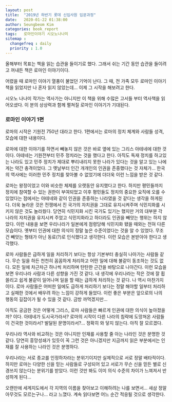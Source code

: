 ```yaml
---
layout: post
title:  "2019년 하반기 롯데 신입사원 입문과정"
date:   2020-01-22 01:38:00
author: Seungbeom Kim
categories: book_report
tags:	로마인이야기 시오노나나미
sitemap :
  changefreq : daily
  priority : 1.0
---
```


올해부터 목표는 책을 읽는 습관을 들이기로 했다. 그래서 쉬는 기간 동안 습관을 들이려고 꺼내든 책은 로마인 이야기이다.

어렸을 때 로마인 이야기 열풍이 불었던 기억이 난다. 그 때, 전 가족 모두 로마인 이야기 책을 읽었지만 나 혼자 읽지 않았는데... 이제 그 시작을 해보려고 한다.

시오노 나나미 작가는 역사가는 아니지만 이 책을 위해 수많은 고서들 부터 역사책을 읽어오셨다. 이 분의 상상력과 함께 펼쳐질 로마인 이야기가 기대된다.

### 로마인 이야기 1편

로마의 시작은 기원전 750년 대라고 한다. 1편에서는 로마의 정치 체계와 사람들 성격, 모습에 대한 내용이다.

로마에 대한 이야기를 하면서 빼놓지 않은 것은 바로 옆에 있는 그리스 아테네에 대한 것이다. 아테네는 기원전부터 민주 정치라는 것을 했다고 한다. 아직도 독재 정치를 하고있는 나라도 있고 민주 정치가 제대로 뿌리내리지 못한 나라가 있다는 것을 알고 있는 나에게는 약간 충격이었다. 그 옛날부터 인간 개개인의 인권을 존중했다는 것 자체가... 한국의 역사에는 이러한 민주 정치를 찾아볼 수 없었기에 더더욱 이런 느낌을 받은 것 같다.

로마는 왕정이었고 이와 비슷한 체제를 오랫동안 유지했다고 한다. 하지만 평민들까지 정치에 참여할 수 있는 권한이 부여되었고 이후 평민들도 정치의 중요한 요직에 오를 수 있었다는 점에서는 아테네와 같이 인권을 존중하는 나라였을 것 같다는 생각을 하게된다. 더욱 놀라운 것은 전쟁에서 진 국가의 자치권을 그대로 유지시켜주며 식민지화를 시키지 않은 것도 놀라웠다. 당연히 식민지화 시킨 국가도 있기는 했지만 거의 대부분 각 나라의 자치권을 유지시켜 주었고 식민지화라고 하더라도 인권을 빼앗는 행위는 하지 않았다. 이런 내용을 보면 우리나라가 일본에게 점령당해 식민지화 됐을 때와는 전혀 다른 모습이다. 옛부터 인권에 대한 의식이 정말 높은 수준이었다는 것을 알 수 있었다. 무조건 빼앗는 형태가 아닌 동료(?)로 인식했다고 생각한다. 이런 모습은 본받아야 한다고 생각했다.

로마 사람들은 급하게 일을 처리하기 보다는 항상 기본부터 충실히 나아가는 사람들 같다. 무슨 일을 하든 천천히 꼼꼼하게 처리하고 어떤 일에 대해 불같이 동조하는 것도 없다. 모든 일에 차근차근 하나씩 처리하며 탄탄한 근간을 바탕으로 나아간다. 이런 모습을 보면 우리나라 사람과 다른 성향을 가진 것 같다. 내 생각에 우리나라는 작은 것에 잘 휩쓸리고 쉽게 불같이 일어나며 일을 할 때는 급하게 처리하는 것 같다. 나 역시 마찬가지이다. 로마 사람들은 어떠한 일에도 급하게 처리하기 보다는 정말 해야할 일부터 처리하고 실패한 것에서 배우려 하는 느낌이 강하게 들었다. 이런 좋은 부분은 앞으로의 나의 행동의 길잡이가 될 수 있을 것 같다. 금방 까먹겠지만...

아직도 궁금한 것은 어떻게 그리스, 로마 사람들은 빠르게 인권에 대한 의식이 높아졌을까? 이다. 아테네가 도시국가라서? 로마의 시작이 다른 나라의 침략에 도망쳐온 사람들이 건국한 것이라서? 발달된 문명이라서?... 정확히 와 닿지 않는다. 아직 잘 모르겠다.

우리나라 역사와 비교하는 것은 아니지만 인재를 사용할 줄 아는 나라인 것은 분명한 것 같다. 당연히 흥망성쇄가 있듯이 꼭 그런 것은 아니겠지만 지금까지 읽은 부분에서는 인재를 잘 사용하는 나라인 것은 분명하다.

우리나라는 서로 종교를 인정하자라는 분위기이지만 실제적으로 서로 정말 배타적이다. 하지만 로마는 다양한 신을 믿는 사람들로 구성되어 있고 서로가 무슨 신을 믿든 별로 신경쓰지 않는다는 분위기를 받았다. 이런 것만 봐도 이미 의식 수준의 차이가 느껴져서 반성하게 된다...

오랜만에 세계지도에서 각 지역의 이름을 찾아보고 이해하려는 나를 보면서... 새삼 정말 아무것도 모르는구나... 라고 느꼈다. 계속 읽다보면 어느 순간 적응될 것으로 생각한다.
